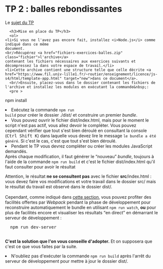 # TP 2 : balles rebondissantes

  Le [sujet du TP](https://www.fil.univ-lille.fr/~routier/enseignement/licence/js-s4/tdtp/exercices-javascript-balles.html)


      <h3>Mise en place du TP</h3>
      <ol>
  	<li>Si vous ne l'avez pas encore fait, installez <i>Node.js</i> comme indiqué dans ce même
    document.
    <br/>Récupérez <a href="fichiers-exercices-balles.zip" class="fichier">l'archive</a>
  	contenant les fichiers nécessaires aux exercices suivants et
  	décompressez la dans votre espace de travail.</li>
  	<li>Cette archive contient une structure telle que celle décrite <a href="https://www.fil.univ-lille1.fr/~routier/enseignement/licence/js-s4/html/template-app.html" target="new">dans ce document</a>.
  	  <br/>Ensuite, placez-vous dans le dossier contenant les fichiers de l'archive et installez les modules en exécutant la commande&nbsp;:
  	  <pre >
  npm install</pre>
  	</li>
  	<li>Exécutez la commande <code>npm run build</code> pour créer le dossier <span class="fichier">./dist/</span> et construire un premier <i>bundle</i>.</li>
  	<li>Vous pouvez ouvrir le fichier <span class="fichier">dist/index.html</span>, mais pour le moment le script n'est pas actif, vous allez devoir le compléter. Vous pouvez cependant vérifier que tout s'est bien déroulé en consultant la console (<kbd>Ctrl Shift K</kbd>) dans laquelle vous devez lire le message <code>le bundle a été généré</code>. Si c'est le cas, c'est que tout s'est bien déroulé.</li>
  	<li>Pendant le TP vous devrez compléter ou créer les modules JavaScript demandés.
  <br />Après chaque modification, il faut générer le <q>nouveau</q> <i>bundle</i>, toujours à l'aide de la commande <code>npm run build</code> et c'est le fichier <span class="fichier">dist/index.html</span> qu'il faut consulter pour avoir le résultat
  <div class="important complement">
    Attention, le résultat <strong>ne se consultent pas</strong> avec le fichier <span class="fichier"><strong>src</strong>/index.html</span> : vous devez faire vos modifications et votre travail dans le dossier <span class="fichier">src/</span> mais le résultat du travail est observé dans le dossier <span class="fichier">dist/</span>.
  </div>
  <br />
      Cependant, comme indiqué dans <a href="https://www.fil.univ-lille1.fr/~routier/enseignement/licence/js-s4/html/template-app.html#heading2" target="new">cette section</a>, vous pouvez profiter des facilités offertes par  <i>Webpack</i> pendant la phase de développement pour reconstruire automatiquement le bundle en utilisant <code>npm run watch</code>, <strong>ou</strong> pour plus de facilités encore et visualiser les résultats <q>en direct</q>  en démarrant le serveur de développement&nbsp;:</p>
      <pre>
  npm run dev-server
  </pre><p><strong>C'est la solution que l'on vous conseille d'adopter.</strong> Et on supposera que c'est ce que vous faites par la suite.</li>
  	 <li>N'oubliez pas d'exécuter la commande <code>npm run build</code> après l'arrêt du serveur de développement pour mettre à jour le dossier <span class="fichier">dist/</span>.</li>
      </ol>

